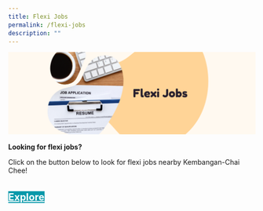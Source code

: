 ```yaml
---
title: Flexi Jobs
permalink: /flexi-jobs
description: ""
---
```

![](/images/Banners/Flexi%20Jobsv2.png)

<b>Looking for flexi jobs?</b>

Click on the button below to look for flexi jobs nearby Kembangan-Chai Chee!
<div style="padding: 20px 0 0 0">
	<a href="https://www.fastjobs.sg/singapore-jobs/en/bedok--geylang--marine-parade--paya-lebar--serangoon/all-categories-jobs/Flexi-Jobs-jobs-search" style="font-size:20px; width:35%; height:60px; background-color:#0899AA; color:white" class="bp-button"><b>Explore</b></a>
</div>